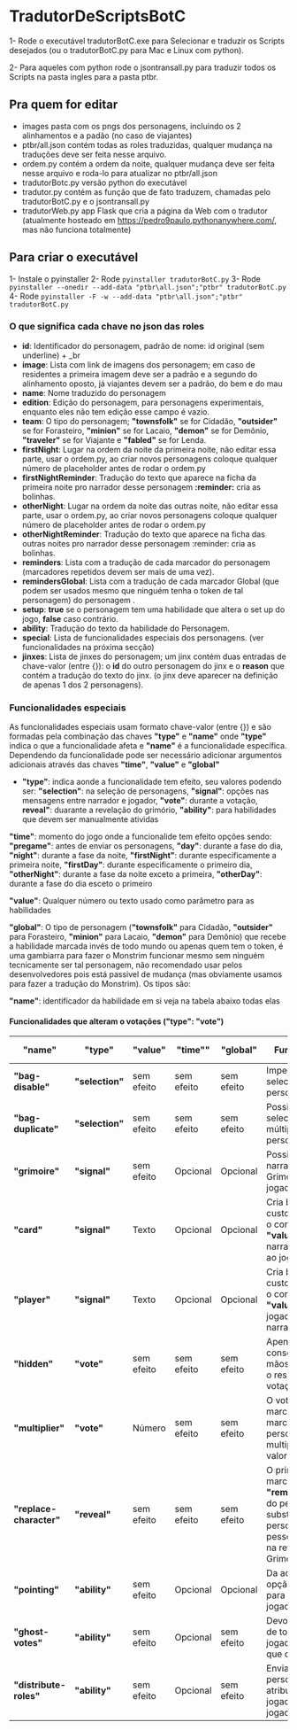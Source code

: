 # TradutorDeScriptsBotC

1- Rode o executável tradutorBotC.exe para Selecionar e traduzir os Scripts desejados (ou o tradutorBotC.py para Mac e Linux com python).

2- Para aqueles com python rode o jsontransall.py para traduzir todos os Scripts na pasta ingles para a pasta ptbr.

## Pra quem for editar
- images pasta com os pngs dos personagens, incluindo os 2 alinhamentos e a padão (no caso de viajantes)
- ptbr/all.json contém todas as roles traduzidas, qualquer mudança na traduções deve ser feita nesse arquivo.
- ordem.py contém a ordem da noite, qualquer mudança deve ser feita nesse arquivo e roda-lo para atualizar no ptbr/all.json
- tradutorBotc.py versão python do executável
- tradutor.py contém as função que de fato traduzem, chamadas pelo tradutorBotC.py e o jsontransall.py
- tradutorWeb.py app Flask que cria a página da Web com o tradutor (atualmente hosteado em https://pedro9paulo.pythonanywhere.com/, mas não funciona totalmente)

## Para criar o executável
1- Instale o pyinstaller
2- Rode ```pyinstaller tradutorBotC.py```
3- Rode ```pyinstaller --onedir --add-data "ptbr\all.json";"ptbr" tradutorBotC.py```
4- Rode ```pyinstaller -F -w --add-data "ptbr\all.json";"ptbr" tradutorBotC.py```

### O que significa cada chave no json das roles
- **id**: Identificador do personagem, padrão de nome: id original (sem underline) + \_br
- **image**: Lista com link de imagens dos personagem; em caso de residentes a primeira imagem deve ser a padrão e a segundo do alinhamento oposto, já viajantes devem ser a padrão, do bem e do mau
- **name**: Nome traduzido do personagem
- **edition**: Edição do personagem, para personagens experimentais, enquanto eles não tem edição esse campo é vazio.
- **team**: O tipo do personagem; **"townsfolk"** se for Cidadão, **"outsider"** se for Forasteiro, **"minion"** se for Lacaio, **"demon"** se for Demônio, **"traveler"** se for Viajante e **"fabled"** se for Lenda.
- **firstNight**: Lugar na ordem da noite da primeira noite, não editar essa parte, usar o ordem.py, ao criar novos personagens coloque qualquer número de placeholder antes de rodar o ordem.py
- **firstNightReminder**: Tradução do texto que aparece na ficha da primeira noite pro narrador desse personagem **:reminder:** cria as bolinhas.
- **otherNight**: Lugar na ordem da noite das outras noite, não editar essa parte, usar o ordem.py, ao criar novos personagens coloque qualquer número de placeholder antes de rodar o ordem.py
- **otherNightReminder**: Tradução do texto que aparece na ficha das outras noites pro narrador desse personagem :reminder: cria as bolinhas.
- **reminders**: Lista com a tradução de cada marcador do personagem (marcadores repetidos devem ser mais de uma vez).
- **remindersGlobal**: Lista com a tradução de cada marcador Global (que podem ser usados mesmo que ninguém tenha o token de tal personagem) do personagem .
- **setup**: **true** se o personagem tem uma habilidade que altera o set up do jogo, **false** caso contrário.
- **ability**: Tradução do texto da habilidade do Personagem.
- **special**: Lista de funcionalidades especiais dos personagens. (ver funcionalidades na próxima secção)
- **jinxes**: Lista de jinxes do personagem; um jinx contém duas entradas de chave-valor (entre {}): o **id** do outro personagem do jinx e o **reason** que contém a tradução do texto do jinx. (o jinx deve aparecer na definição de apenas 1 dos 2 personagens).

### Funcionalidades especiais
As funcionalidades especiais usam formato chave-valor (entre {}) e são formadas pela combinação das chaves **"type"** e **"name"** onde **"type"** indica o que a funcionalidade afeta e **"name"** é a funcionalidade específica. Dependendo da funcionalidade pode ser necessário adicionar argumentos adicionais através das chaves **"time"**, **"value"** e **"global"**

- **"type"**: indica aonde a funcionalidade tem efeito, seu valores podendo ser: **"selection"**: na seleção de personagens, **"signal"**: opções nas mensagens entre narrador e jogador, **"vote"**: durante a votação, **reveal"**: duarante a revelação do grimório, **"ability"**: para habilidades que devem ser manualmente atividas

**"time"**: momento do jogo onde a funcionalide tem efeito opções sendo: **"pregame"**: antes de enviar os personagens, **"day"**: durante a fase do dia, **"night"**: durante a fase da noite, **"firstNight"**: durante especificamente a primeira noite, **"firstDay"**: durante especificamente o primeiro dia, **"otherNight"**: durante a fase da noite exceto a primeira, **"otherDay"**: durante a fase do dia esceto o primeiro

**"value"**: Qualquer número ou texto usado como parâmetro para as habilidades

**"global"**: O tipo de personagem (**"townsfolk"** para Cidadão, **"outsider"** para Forasteiro, **"minion"** para Lacaio, **"demon"** para Demônio) que recebe a habilidade marcada invés de todo mundo ou apenas quem tem o token, é uma gambiarra para fazer o Monstrim funcionar mesmo sem ninguém tecnicamente ser tal personagem, não recomendado usar pelos desenvolvedores pois está passivel de mudança (mas obviamente usamos para fazer a tradução do Monstrim). Os tipos são:

**"name"**: identificador da habilidade em si veja na tabela abaixo todas elas

#### Funcionalidades que alteram o votações (**"type": "vote"**)

| **"name"** | **"type"** | **"value"** | **"time""** | **"global"** | Funcionalidade | exemplo de papel | 
| --- | --- | --- | --- | --- | -------------------- | ----- |
| **"bag-disable"** | **"selection"** | sem efeito | sem efeito | sem efeito | Impede de selecionar o personagem | Marionete |
| **"bag-duplicate"** | **"selection"** | sem efeito | sem efeito | sem efeito | Possibilita selecionar múltiplos do personagem | Legião |
| **"grimoire"** | **"signal"** | sem efeito | Opcional | Opcional | Possibilita o narrador enviar um Grimório ao jogador | Espião |
| **"card"** | **"signal"** | Texto | Opcional| Opcional | Cria botão customizado com o conteúdo em **"value"** para o narrador mandar ao jogador | Mezéfeles |
| **"player"** | **"signal"** | Texto | Opcional | Opcional | Cria botão customizado com o conteúdo em **"value"** para o jogador mandar ao narrador | Não Utilizado |
| **"hidden"** | **"vote"** | sem efeito | sem efeito | sem efeito | Apenas o narrador consegue ver as mãos levantadas e o resultado de uma votação | Realejo |
| **"multiplier"** | **"vote"** | Número | sem efeito | sem efeito | O voto do jogador marcado com o marcador do personagem é multiplicado pelo valor em **"value"** | Ladrão |
| **"replace-character"** | **"reveal"** | sem efeito | sem efeito | sem efeito | O primeiro marcador em **"remindersGlobal"** do personagem substitui o personagem da pessoa marcada na revelação do Grimório | Filósofo |
| **"pointing"** | **"ability"** | sem efeito | Opcional | Opcional | Da ao jogadores a opção de apontar para outros jogadores | Homem-Bomba |
| **"ghost-votes"** | **"ability"** | sem efeito | Opcional | sem efeito | Devolve os votos de todos os jogadores mortes que o utilizaram | Barqueiro |
| **"distribute-roles"** | **"ability"** | sem efeito | Opcional | sem efeito | Envia os personagens atribuidos aos jogadores, para os jogadores | Homem-Bomba |